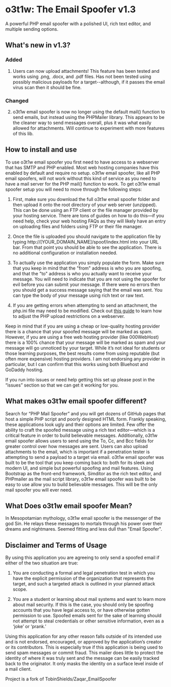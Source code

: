 # o3t1w: The Email Spoofer v1.3
A powerful PHP email spoofer with a polished UI, rich text editor, and multiple sending options.

## What's new in v1.3?
### Added
1. Users can now upload attachments! This feature has been tested and works using .png, .docx, and .pdf files. Has not been tested using possibly malicious payloads for a target--although, if it passes the email virus scan then it should be fine.
### Changed
2. o3t1w email spoofer is now no longer using the default mail() function to send emails, but instead using the PHPMailer library. This appears to be the cleaner way to send messages overall, plus it was what easily allowed for attachments. Will continue to experiment with more features of this lib.   

## How to install and use
To use o3t1w email spoofer you first need to have access to a webserver that has SMTP and PHP enabled. Most web hosting companies have this enabled by default and require no setup.  o3t1w email spoofer, like all PHP email spoofers, will not work without this kind of service as you need to have a mail server for the PHP mail() function to work. To get o3t1w email spoofer setup you will need to move through the following steps:

1. First, make sure you download the full o3t1w email spoofer folder and then upload it onto the root directory of your web server (unzipped). This can be done using an FTP client or the file manager provided by your hosting service. There are tons of guides on how to do this—if you need help, check your web hosting FAQs as they will likely have an entry on uploading files and folders using FTP or their file manager.

2. Once the file is uploaded you should navigate to the application file by typing http://[YOUR_DOMAIN_NAME]/spoof/index.html into your URL bar. From that point you should be able to see the application. There is no additional configuration or installation needed.

3. To actually use the application you simply populate the form. Make sure that you keep in mind that the "from" address is who you are spoofing, and that the "to" address is who you actually want to receive your message. You will need to indicate that you are not using the spoofer for evil before you can submit your message. If there were no errors then you should get a success message saying that the email was sent. You can type the body of your message using rich text or raw text.

4. If you are getting errors when attempting to send an attachment, the php.ini file may need to be modified. Check out [this guide](https://mediatemple.net/community/products/dv/204404784/how-do-i-increase-the-php-upload-limits) to learn how to adjust the PHP upload restrictions on a webserver. 

Keep in mind that if you are using a cheap or low-quality hosting provider there is a chance that your spoofed message will be marked as spam. However, if you are using a free web hosting provider (like 000WebHost) there is a 100% chance that your message will be marked as spam and your message will go unnoticed by your target. While it’s not ideal for students or those learning purposes, the best results come from using reputable (but often more expensive) hosting providers. I am not endorsing any provider in particular, but I can confirm that this works using both Bluehost and GoDaddy hosting.  

If you run into issues or need help getting this set up please post in the “issues” section so that we can get it working for you.  

## What makes o3t1w email spoofer different?
Search for “PHP Mail Spoofer” and you will get dozens of GitHub pages that host a simple PHP script and poorly designed HTML form. Frankly speaking, these applications look ugly and their options are limited. Few offer the ability to craft the spoofed message using a rich text editor—which is a critical feature in order to build believable messages. Additionally, o3t1w email spoofer allows users to send using the To, Cc, and Bcc fields for greater control over how messages are sent. Users can also upload attachments to the email, which is important if a penetration tester is attempting to send a payload to a target via email. o3t1w email spoofer was built to be the tool that you keep coming back to: both for its sleek and modern UI, and simple but powerful spoofing and mail features.  Using Bootstrap as the front-end framework, Simditor as the rich text editor, and PHPmailer as the mail script library, o3t1w email spoofer was built to be easy to use allow you to build believable messages. This will be the only mail spoofer you will ever need. 

## What Does o3t1w email spoofer Mean?
In Mesopotamian mythology, o3t1w email spoofer is the messenger of the god Sin. He relays these messages to mortals through his power over their dreams and nightmares. Seemed fitting and less dull than "Email Spoofer".

## Disclaimer and Terms of Usage
By using this application you are agreeing to only send a spoofed email if either of the two situation are true:

1) You are conducting a formal and legal penetration test in which you have the explicit permission of the organization that represents the target, and such a targeted attack is outlined in your planned attack scope.

2) You are a student or learning about mail systems and want to learn more about mail security. If this is the case, you should only be spoofing accounts that you have legal access to, or have otherwise gotten permission to use. Spoofed emails sent for the sake of learning should not attempt to steal credentials or other sensitive information, even as a ‘joke’ or ‘prank.’

Using this application for any other reason falls outside of its intended use and is not endorsed, encouraged, or approved by the application’s creator or its contributors. This is especially true if this application is being used to send spam messages or commit fraud. This mailer does little to protect the identity of where it was truly sent and the message can be easily tracked back to the originator.  It only masks the identity on a surface level inside of a mail client.

Project is a fork of TobinShields/Zaqar_EmailSpoofer
